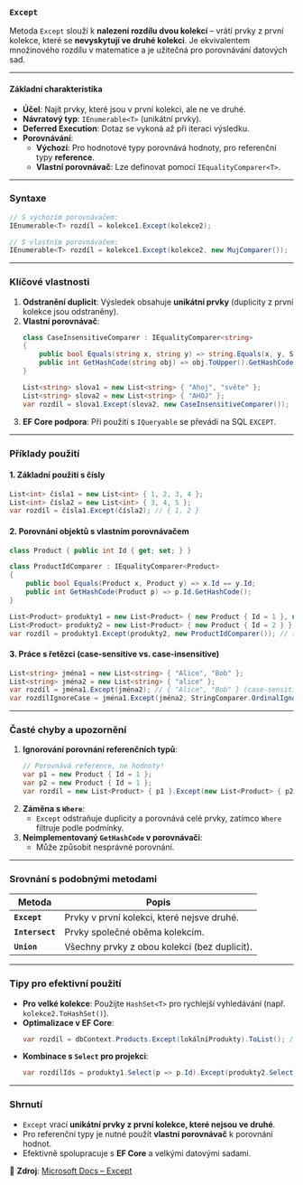 ﻿
### **`Except`**  

Metoda `Except` slouží k **nalezení rozdílu dvou kolekcí** – vrátí prvky z první kolekce, které se **nevyskytují ve druhé kolekci**. Je ekvivalentem množinového rozdílu v matematice a je užitečná pro porovnávání datových sad.

---

#### **Základní charakteristika**  

- **Účel**: Najít prvky, které jsou v první kolekci, ale ne ve druhé.  
- **Návratový typ**: `IEnumerable<T>` (unikátní prvky).  
- **Deferred Execution**: Dotaz se vykoná až při iteraci výsledku.  
- **Porovnávání**:  
  - **Výchozí**: Pro hodnotové typy porovnává hodnoty, pro referenční typy **reference**.  
  - **Vlastní porovnávač**: Lze definovat pomocí `IEqualityComparer<T>`.  

---

### **Syntaxe**  

```csharp  
// S výchozím porovnávačem:
IEnumerable<T> rozdíl = kolekce1.Except(kolekce2);

// S vlastním porovnávačem:
IEnumerable<T> rozdíl = kolekce1.Except(kolekce2, new MujComparer());
```

---

### **Klíčové vlastnosti**  

1. **Odstranění duplicit**: Výsledek obsahuje **unikátní prvky** (duplicity z první kolekce jsou odstraněny).  
2. **Vlastní porovnávač**:  
   ```csharp  
   class CaseInsensitiveComparer : IEqualityComparer<string>  
   {  
       public bool Equals(string x, string y) => string.Equals(x, y, StringComparison.OrdinalIgnoreCase);  
       public int GetHashCode(string obj) => obj.ToUpper().GetHashCode();  
   }  

   List<string> slova1 = new List<string> { "Ahoj", "světe" };  
   List<string> slova2 = new List<string> { "AHOJ" };  
   var rozdíl = slova1.Except(slova2, new CaseInsensitiveComparer()); // { "světe" }  
   ```  
3. **EF Core podpora**: Při použití s `IQueryable` se převádí na SQL `EXCEPT`.  

---

### **Příklady použití**  

#### **1. Základní použití s čísly**  

```csharp  
List<int> čísla1 = new List<int> { 1, 2, 3, 4 };  
List<int> čísla2 = new List<int> { 3, 4, 5 };  
var rozdíl = čísla1.Except(čísla2); // { 1, 2 }  
```  

#### **2. Porovnání objektů s vlastním porovnávačem**  

```csharp  
class Product { public int Id { get; set; } }  

class ProductIdComparer : IEqualityComparer<Product>  
{  
    public bool Equals(Product x, Product y) => x.Id == y.Id;  
    public int GetHashCode(Product p) => p.Id.GetHashCode();  
}  

List<Product> produkty1 = new List<Product> { new Product { Id = 1 }, new Product { Id = 2 } };  
List<Product> produkty2 = new List<Product> { new Product { Id = 2 } };  
var rozdíl = produkty1.Except(produkty2, new ProductIdComparer()); // { Id = 1 }  
```  

#### **3. Práce s řetězci (case-sensitive vs. case-insensitive)**  

```csharp  
List<string> jména1 = new List<string> { "Alice", "Bob" };  
List<string> jména2 = new List<string> { "alice" };  
var rozdíl = jména1.Except(jména2); // { "Alice", "Bob" } (case-sensitive)  
var rozdílIgnoreCase = jména1.Except(jména2, StringComparer.OrdinalIgnoreCase); // { "Bob" }  
```  

---

### **Časté chyby a upozornění**  

1. **Ignorování porovnání referenčních typů**:  
   ```csharp  
   // Porovnává reference, ne hodnoty!
   var p1 = new Product { Id = 1 };  
   var p2 = new Product { Id = 1 };  
   var rozdíl = new List<Product> { p1 }.Except(new List<Product> { p2 }); // Vrátí p1!  
   ```  
2. **Záměna s `Where`**:  
   - `Except` odstraňuje duplicity a porovnává celé prvky, zatímco `Where` filtruje podle podmínky.  
3. **Neimplementovaný `GetHashCode` v porovnávači**:  
   - Může způsobit nesprávné porovnání.  

---

### **Srovnání s podobnými metodami**  

| Metoda       | Popis                                      |  
|--------------|--------------------------------------------|  
| **`Except`** | Prvky v první kolekci, které nejsve druhé. |  
| **`Intersect`** | Prvky společné oběma kolekcím.          |  
| **`Union`**  | Všechny prvky z obou kolekcí (bez duplicit). |  

---

### **Tipy pro efektivní použití**  

- **Pro velké kolekce**: Použijte `HashSet<T>` pro rychlejší vyhledávání (např. `kolekce2.ToHashSet()`).  
- **Optimalizace v EF Core**:  
  ```csharp  
  var rozdíl = dbContext.Products.Except(lokálníProdukty).ToList(); // Generuje SQL EXCEPT  
  ```  
- **Kombinace s `Select` pro projekci**:  
  ```csharp  
  var rozdílIds = produkty1.Select(p => p.Id).Except(produkty2.Select(p => p.Id));  
  ```  

---

### **Shrnutí**  

- `Except` vrací **unikátní prvky z první kolekce, které nejsou ve druhé**.  
- Pro referenční typy je nutné použít **vlastní porovnávač** k porovnání hodnot.  
- Efektivně spolupracuje s **EF Core** a velkými datovými sadami.  

📖 **Zdroj**: [Microsoft Docs – Except](https://learn.microsoft.com/cs-cz/dotnet/api/system.linq.enumerable.except)

